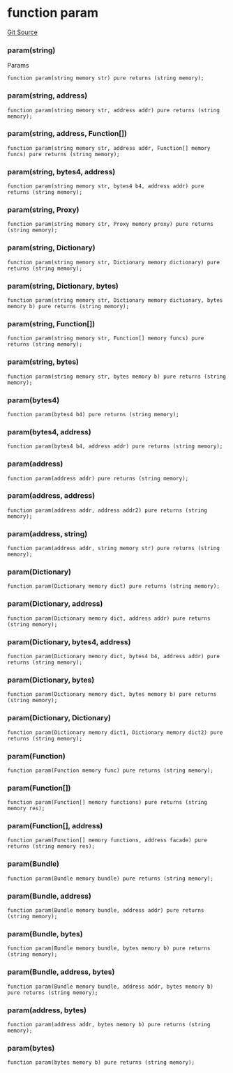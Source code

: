 # function param
[Git Source](https://github.com/metacontract/mc/blob/93e4f2d4a013f48ae1db91ed21bff3eb8a27ce1d/src/devkit/system/Tracer.sol)

### param(string)
Params


```solidity
function param(string memory str) pure returns (string memory);
```

### param(string, address)

```solidity
function param(string memory str, address addr) pure returns (string memory);
```

### param(string, address, Function[])

```solidity
function param(string memory str, address addr, Function[] memory funcs) pure returns (string memory);
```

### param(string, bytes4, address)

```solidity
function param(string memory str, bytes4 b4, address addr) pure returns (string memory);
```

### param(string, Proxy)

```solidity
function param(string memory str, Proxy memory proxy) pure returns (string memory);
```

### param(string, Dictionary)

```solidity
function param(string memory str, Dictionary memory dictionary) pure returns (string memory);
```

### param(string, Dictionary, bytes)

```solidity
function param(string memory str, Dictionary memory dictionary, bytes memory b) pure returns (string memory);
```

### param(string, Function[])

```solidity
function param(string memory str, Function[] memory funcs) pure returns (string memory);
```

### param(string, bytes)

```solidity
function param(string memory str, bytes memory b) pure returns (string memory);
```

### param(bytes4)

```solidity
function param(bytes4 b4) pure returns (string memory);
```

### param(bytes4, address)

```solidity
function param(bytes4 b4, address addr) pure returns (string memory);
```

### param(address)

```solidity
function param(address addr) pure returns (string memory);
```

### param(address, address)

```solidity
function param(address addr, address addr2) pure returns (string memory);
```

### param(address, string)

```solidity
function param(address addr, string memory str) pure returns (string memory);
```

### param(Dictionary)

```solidity
function param(Dictionary memory dict) pure returns (string memory);
```

### param(Dictionary, address)

```solidity
function param(Dictionary memory dict, address addr) pure returns (string memory);
```

### param(Dictionary, bytes4, address)

```solidity
function param(Dictionary memory dict, bytes4 b4, address addr) pure returns (string memory);
```

### param(Dictionary, bytes)

```solidity
function param(Dictionary memory dict, bytes memory b) pure returns (string memory);
```

### param(Dictionary, Dictionary)

```solidity
function param(Dictionary memory dict1, Dictionary memory dict2) pure returns (string memory);
```

### param(Function)

```solidity
function param(Function memory func) pure returns (string memory);
```

### param(Function[])

```solidity
function param(Function[] memory functions) pure returns (string memory res);
```

### param(Function[], address)

```solidity
function param(Function[] memory functions, address facade) pure returns (string memory res);
```

### param(Bundle)

```solidity
function param(Bundle memory bundle) pure returns (string memory);
```

### param(Bundle, address)

```solidity
function param(Bundle memory bundle, address addr) pure returns (string memory);
```

### param(Bundle, bytes)

```solidity
function param(Bundle memory bundle, bytes memory b) pure returns (string memory);
```

### param(Bundle, address, bytes)

```solidity
function param(Bundle memory bundle, address addr, bytes memory b) pure returns (string memory);
```

### param(address, bytes)

```solidity
function param(address addr, bytes memory b) pure returns (string memory);
```

### param(bytes)

```solidity
function param(bytes memory b) pure returns (string memory);
```

